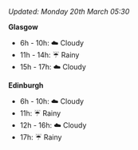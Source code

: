 *Updated: Monday 20th March 05:30*

**Glasgow**

* 6h - 10h: :cloud: Cloudy
* 11h - 14h: :umbrella: Rainy
* 15h - 17h: :cloud: Cloudy

**Edinburgh**

* 6h - 10h: :cloud: Cloudy
* 11h: :umbrella: Rainy
* 12h - 16h: :cloud: Cloudy
* 17h: :umbrella: Rainy
